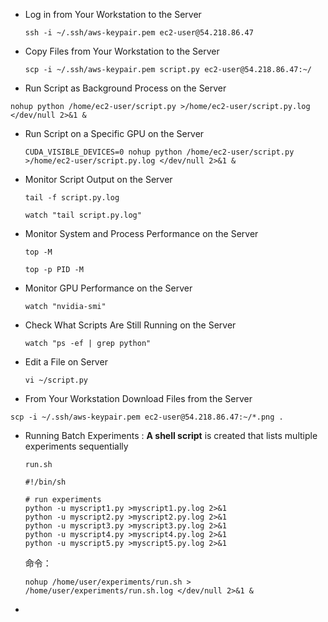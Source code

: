 - Log in from Your Workstation to the Server

  ```
  ssh -i ~/.ssh/aws-keypair.pem ec2-user@54.218.86.47
  ```

  

- Copy Files from Your Workstation to the Server

  ```
  scp -i ~/.ssh/aws-keypair.pem script.py ec2-user@54.218.86.47:~/
  ```

  

-  Run Script as Background Process on the Server

  ```
  nohup python /home/ec2-user/script.py >/home/ec2-user/script.py.log </dev/null 2>&1 &
  ```

  

- Run Script on a Specific GPU on the Server

  ```
  CUDA_VISIBLE_DEVICES=0 nohup python /home/ec2-user/script.py >/home/ec2-user/script.py.log </dev/null 2>&1 &
  ```

  

- Monitor Script Output on the Server

  ```
  tail -f script.py.log
  
  watch "tail script.py.log"
  ```

  

- Monitor System and Process Performance on the Server

  ```
  top -M
  
  top -p PID -M
  ```

  

- Monitor GPU Performance on the Server

  ```
  watch "nvidia-smi"
  ```

  

- Check What Scripts Are Still Running on the Server

  ```
  watch "ps -ef | grep python"
  ```

  

- Edit a File on Server

  ```
  vi ~/script.py
  ```

  

-  From Your Workstation Download Files from the Server

  ```
  scp -i ~/.ssh/aws-keypair.pem ec2-user@54.218.86.47:~/*.png .
  ```

  

- Running Batch Experiments :  **A shell script** is created that lists multiple experiments sequentially

  `run.sh`

  ```shell
  #!/bin/sh
  
  # run experiments
  python -u myscript1.py >myscript1.py.log 2>&1
  python -u myscript2.py >myscript2.py.log 2>&1
  python -u myscript3.py >myscript3.py.log 2>&1
  python -u myscript4.py >myscript4.py.log 2>&1
  python -u myscript5.py >myscript5.py.log 2>&1
  ```

  命令：

  ````
  nohup /home/user/experiments/run.sh > /home/user/experiments/run.sh.log </dev/null 2>&1 &
  ````

  

- 

